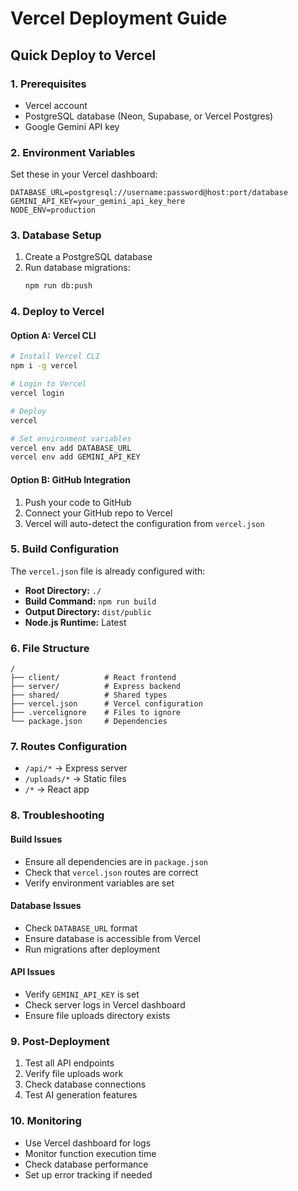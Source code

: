 # Vercel Deployment Guide

## Quick Deploy to Vercel

### 1. Prerequisites
- Vercel account
- PostgreSQL database (Neon, Supabase, or Vercel Postgres)
- Google Gemini API key

### 2. Environment Variables
Set these in your Vercel dashboard:

```
DATABASE_URL=postgresql://username:password@host:port/database
GEMINI_API_KEY=your_gemini_api_key_here
NODE_ENV=production
```

### 3. Database Setup
1. Create a PostgreSQL database
2. Run database migrations:
   ```bash
   npm run db:push
   ```

### 4. Deploy to Vercel

#### Option A: Vercel CLI
```bash
# Install Vercel CLI
npm i -g vercel

# Login to Vercel
vercel login

# Deploy
vercel

# Set environment variables
vercel env add DATABASE_URL
vercel env add GEMINI_API_KEY
```

#### Option B: GitHub Integration
1. Push your code to GitHub
2. Connect your GitHub repo to Vercel
3. Vercel will auto-detect the configuration from `vercel.json`

### 5. Build Configuration
The `vercel.json` file is already configured with:
- **Root Directory:** `./`
- **Build Command:** `npm run build`
- **Output Directory:** `dist/public`
- **Node.js Runtime:** Latest

### 6. File Structure
```
/
├── client/          # React frontend
├── server/          # Express backend
├── shared/          # Shared types
├── vercel.json      # Vercel configuration
├── .vercelignore    # Files to ignore
└── package.json     # Dependencies
```

### 7. Routes Configuration
- `/api/*` → Express server
- `/uploads/*` → Static files
- `/*` → React app

### 8. Troubleshooting

#### Build Issues
- Ensure all dependencies are in `package.json`
- Check that `vercel.json` routes are correct
- Verify environment variables are set

#### Database Issues
- Check `DATABASE_URL` format
- Ensure database is accessible from Vercel
- Run migrations after deployment

#### API Issues
- Verify `GEMINI_API_KEY` is set
- Check server logs in Vercel dashboard
- Ensure file uploads directory exists

### 9. Post-Deployment
1. Test all API endpoints
2. Verify file uploads work
3. Check database connections
4. Test AI generation features

### 10. Monitoring
- Use Vercel dashboard for logs
- Monitor function execution time
- Check database performance
- Set up error tracking if needed
